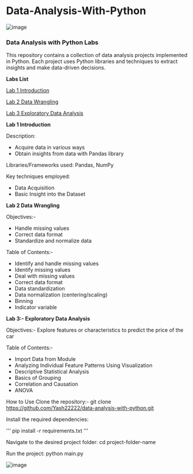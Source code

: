 # Data-Analysis-With-Python

![image](https://github.com/Yash22222/Data-Analysis-With-Python/assets/97459174/271079f9-4d1e-40b2-acba-7b8854e611a9)

### **Data Analysis with Python Labs**

This repository contains a collection of data analysis projects implemented in Python. Each project uses Python libraries and techniques to extract insights and make data-driven decisions.

**Labs List**

[Lab 1 Introduction](#Lab-1-Introduction)

[Lab 2 Data Wrangling](#Lab-2-Data-Wrangling)

[Lab 3 Exploratory Data Analysis](#Lab-3-Exploratory-Data-Analysis)

**Lab 1 Introduction**

Description: 
-   Acquire data in various ways
-   Obtain insights from data with Pandas library
  
Libraries/Frameworks used: Pandas, NumPy

Key techniques employed: 
-   Data Acquisition
-   Basic Insight into the Dataset

**Lab 2 Data Wrangling**

Objectives:-

- Handle missing values
- Correct data format
- Standardize and normalize data

Table of Contents:-
- Identify and handle missing values
- Identify missing values
- Deal with missing values
- Correct data format
- Data standardization
- Data normalization (centering/scaling)
- Binning
- Indicator variable

**Lab 3:- Exploratory Data Analysis**

Objectives:- Explore features or characteristics to predict the price of the car

Table of Contents:-

- Import Data from Module
- Analyzing Individual Feature Patterns Using Visualization
- Descriptive Statistical Analysis
- Basics of Grouping
- Correlation and Causation
- ANOVA

How to Use
Clone the repository:-
git clone https://github.com/Yash22222/data-analysis-with-python.git

Install the required dependencies:

'''
pip install -r requirements.txt
'''

Navigate to the desired project folder:
cd project-folder-name

Run the project:
python main.py


![image](https://github.com/Yash22222/Data-Analysis-With-Python/assets/97459174/049e7bfe-f012-4650-adf6-40aed7c402fe)


